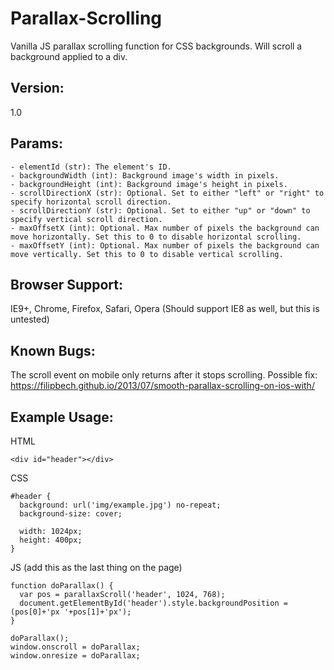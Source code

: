 # Parallax-Scrolling
Vanilla JS parallax scrolling function for CSS backgrounds. Will scroll a background applied to a div.


## Version:
1.0


## Params:
```
- elementId (str): The element's ID.
- backgroundWidth (int): Background image's width in pixels.
- backgroundHeight (int): Background image's height in pixels.
- scrollDirectionX (str): Optional. Set to either "left" or "right" to specify horizontal scroll direction.
- scrollDirectionY (str): Optional. Set to either "up" or "down" to specify vertical scroll direction.
- maxOffsetX (int): Optional. Max number of pixels the background can move horizontally. Set this to 0 to disable horizontal scrolling.
- maxOffsetY (int): Optional. Max number of pixels the background can move vertically. Set this to 0 to disable vertical scrolling.
```


## Browser Support:
IE9+, Chrome, Firefox, Safari, Opera
(Should support IE8 as well, but this is untested)


## Known Bugs:
The scroll event on mobile only returns after it stops scrolling. Possible fix: https://filipbech.github.io/2013/07/smooth-parallax-scrolling-on-ios-with/


## Example Usage:
HTML
```
<div id="header"></div>
```

CSS
```
#header {
  background: url('img/example.jpg') no-repeat;
  background-size: cover;

  width: 1024px;
  height: 400px;
}
```

JS (add this as the last thing on the page)
```
function doParallax() {
  var pos = parallaxScroll('header', 1024, 768);
  document.getElementById('header').style.backgroundPosition = (pos[0]+'px '+pos[1]+'px');
}

doParallax();
window.onscroll = doParallax;
window.onresize = doParallax;
```
